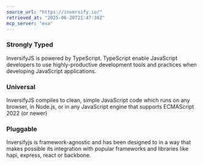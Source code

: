 ```yaml
---
source_url: "https://inversify.io/"
retrieved_at: "2025-06-20T21:47:36Z"
mcp_server: "exa"
---
```

### Strongly Typed

InversifyJS is powered by TypeScript. TypeScript enable JavaScript developers to use highly-productive development tools and practices when developing JavaScript applications.

### Universal

InversifyJS compiles to clean, simple JavaScript code which runs on any browser, in Node.js, or in any JavaScript engine that supports ECMAScript 2022 (or newer)

### Pluggable

Inversifyjs is framework-agnostic and has been designed to in a way that makes possible its integration with popular frameworks and libraries like hapi, express, react or backbone.